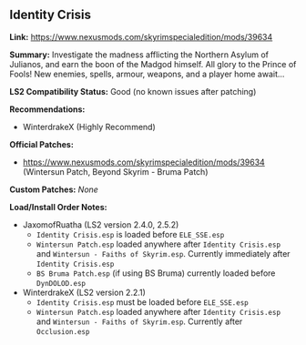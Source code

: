 ## Identity Crisis

**Link:** https://www.nexusmods.com/skyrimspecialedition/mods/39634

**Summary:** Investigate the madness afflicting the Northern Asylum of Julianos, and earn the boon of the Madgod himself. All glory to the Prince of Fools! New enemies, spells, armour, weapons, and a player home await...

**LS2 Compatibility Status:** Good (no known issues after patching)

**Recommendations:** 
* WinterdrakeX (Highly Recommend)

**Official Patches:**
* https://www.nexusmods.com/skyrimspecialedition/mods/39634 (Wintersun Patch, Beyond Skyrim - Bruma Patch)

**Custom Patches:**
_None_

**Load/Install Order Notes:**
* JaxomofRuatha (LS2 version 2.4.0, 2.5.2)
  * `Identity Crisis.esp` is loaded before `ELE_SSE.esp`
  * `Wintersun Patch.esp` loaded anywhere after `Identity Crisis.esp` and `Wintersun - Faiths of Skyrim.esp`. Currently immediately after `Identity Crisis.esp`
  * `BS Bruma Patch.esp` (if using BS Bruma) currently loaded before `DynDOLOD.esp`
* WinterdrakeX (LS2 version 2.2.1)
  * `Identity Crisis.esp` must be loaded before `ELE_SSE.esp`
  * `Wintersun Patch.esp` loaded anywhere after `Identity Crisis.esp` and `Wintersun - Faiths of Skyrim.esp`. Currently after `Occlusion.esp`
